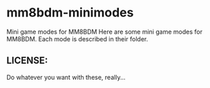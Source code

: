 # mm8bdm-minimodes
Mini game modes for MM8BDM
Here are some mini game modes for MM8BDM. Each mode is described in their folder.

## LICENSE:
Do whatever you want with these, really...